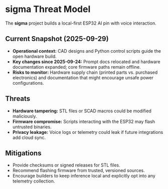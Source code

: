 # sigma Threat Model

The **sigma** project builds a local-first ESP32 AI pin with voice interaction.

## Current Snapshot (2025-09-29)

- **Operational context:** CAD designs and Python control scripts guide the open hardware build.
- **Key changes since 2025-09-24:** Prompt docs relocated and hardware documentation expanded; core
  firmware paths remain offline.
- **Risks to monitor:** Hardware supply chain (printed parts vs. purchased electronics) and
  documentation that might encourage unsafe power configurations.

## Threats

- **Hardware tampering:** STL files or SCAD macros could be modified maliciously.
- **Firmware compromise:** Scripts interacting with the ESP32 may flash untrusted binaries.
- **Privacy leakage:** Voice logs or telemetry could leak if future integrations add cloud sync.

## Mitigations

- Provide checksums or signed releases for STL files.
- Recommend flashing firmware from trusted, versioned sources.
- Encourage builders to keep inference local and explicitly opt into any telemetry collection.
